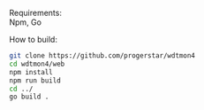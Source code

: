 Requirements:\
Npm, Go

How to build:
```bash
git clone https://github.com/progerstar/wdtmon4
cd wdtmon4/web
npm install
npm run build
cd ../
go build .
```
